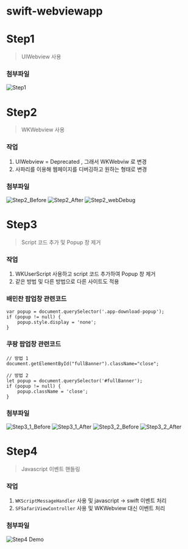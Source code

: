 # swift-webviewapp

# Step1
> UIWebview 사용

### 첨부파일
![Step1](CaptureImage/Step1.png)

# Step2
> WKWebview 사용

### 작업
1. UIWebview = Deprecated , 그래서 WKWebviw 로 변경
2. 사파리를 이용해 웹페이지를 디버깅하고 원하는 형태로 변경

### 첨부파일
![Step2_Before](CaptureImage/Step2_Before.png)
![Step2_After](CaptureImage/Step2_After.png)
![Step2_webDebug](CaptureImage/Step2_webDebug.png)

# Step3
> Script 코드 추가 및 Popup 창 제거

### 작업
1. WKUserScript 사용하고 script 코드 추가하여 Popup 창 제거
2. 같은 방법 및 다른 방법으로 다른 사이트도 적용

### 배민찬 팝업창 관련코드
```
var popup = document.querySelector('.app-download-popup');
if (popup != null) {
    popup.style.display = 'none';
}
```

### 쿠팡 팝업창 관련코드
```
// 방법 1
document.getElementById("fullBanner").className="close";

// 방법 2
let popup = document.querySelector('#fullBanner');
if (popup != null) {
    popup.className = 'close';
}

```

### 첨부파일
![Step3_1_Before](CaptureImage/Step3_1_Before.png)
![Step3_1_After](CaptureImage/Step3_1_After.png)
![Step3_2_Before](CaptureImage/Step3_2_Before.png)
![Step3_2_After](CaptureImage/Step3_2_After.png)

# Step4
> Javascript 이벤트 핸들링

### 작업
1. `WKScriptMessageHandler` 사용 및 javascript -> swift 이벤트 처리
2. `SFSafariViewController` 사용 및 WKWebview 대신 이벤트 처리

### 첨부파일
![Step4 Demo](CaptureImage/Step4Demo.gif)

